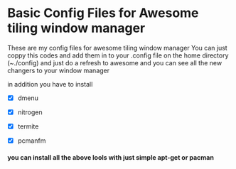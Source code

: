 # Basic Config Files for Awesome tiling window manager
These are my config files for awesome tiling window manager You can just coppy this codes and add them in to your 
.config file on the home directory  (~./config) and just do a refresh to awesome and you can see all the new changers to 
your window manager

in addition you have to install 

- [x] dmenu
- [x] nitrogen
- [x] termite
- [x] pcmanfm


 ####  you can install all the above lools with just simple apt-get or pacman ####
